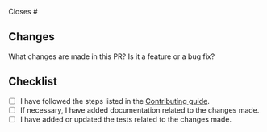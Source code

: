 Closes #

## Changes

What changes are made in this PR? Is it a feature or a bug fix?

## Checklist

- [ ] I have followed the steps listed in the [Contributing guide](https://github.com/PhilDL/ts-ghost/blob/main/CONTRIBUTING.md).
- [ ] If necessary, I have added documentation related to the changes made.
- [ ] I have added or updated the tests related to the changes made.
